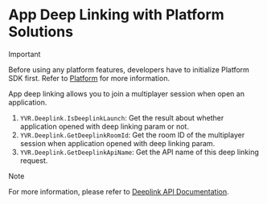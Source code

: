 # App Deep Linking with Platform Solutions

> [!Important]
> Before using any platform features, developers have to initialize Platform SDK first. Refer to [Platform](./Platform.md) for more information.

App deep linking allows you to join a multiplayer session when open an application.

1. `YVR.Deeplink.IsDeeplinkLaunch`: Get the result about whether application opened with deep linking param or not.
2. `YVR.Deeplink.GetDeeplinkRoomId`: Get the room ID of the multiplayer session when application opened with deep linking param.
3. `YVR.Deeplink.GetDeeplinkApiName`: Get the API name of this deep linking request.

> [!Note]
> For more information, please refer to [Deeplink API Documentation](xref:YVR.Platform.Deeplink).
